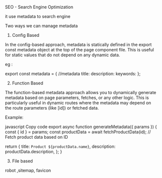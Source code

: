SEO - Search Engine Optimization

it use metadata to search engine

Two ways we can manage metadata

1) Config Based

In the config-based approach, metadata is statically defined in the export const metadata object at the top of the page component file. This is useful for static values that do not depend on any dynamic data.

eg : 

export const metadata = {
    //metadata 
    title:
    description:
    keywords:
};      


2) Function Based

The function-based metadata approach allows you to dynamically generate metadata based on page parameters, fetches, or any other logic. This is particularly useful in dynamic routes where the metadata may depend on the route parameters (like [id]) or fetched data.

Example:

javascript
Copy code
export async function generateMetadata({ params }) {
  const { id } = params;
  const productData = await fetchProductData(id); // Fetch product data based on ID

  return {
    title: `Product ${productData.name}`,
    description: productData.description,
  };
}


3) File based

robot ,sitemap, favicon